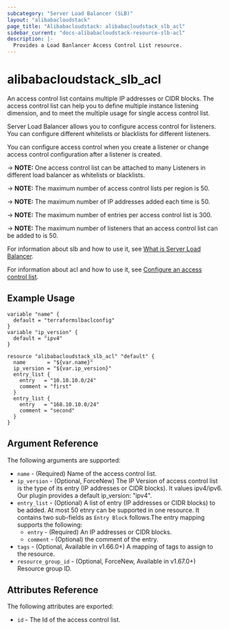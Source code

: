 ```yaml
---
subcategory: "Server Load Balancer (SLB)"
layout: "alibabacloudstack"
page_title: "Alibabacloudstack: alibabacloudstack_slb_acl"
sidebar_current: "docs-alibabacloudstack-resource-slb-acl"
description: |-
  Provides a Load Banlancer Access Control List resource.
---
```


# alibabacloudstack\_slb\_acl

An access control list contains multiple IP addresses or CIDR blocks.
The access control list can help you to define multiple instance listening dimension,
and to meet the multiple usage for single access control list.

Server Load Balancer allows you to configure access control for listeners.
You can configure different whitelists or blacklists for different listeners.

You can configure access control
when you create a listener or change access control configuration after a listener is created.

-> **NOTE:** One access control list can be attached to many Listeners in different load balancer as whitelists or blacklists.

-> **NOTE:** The maximum number of access control lists per region  is 50.

-> **NOTE:** The maximum number of IP addresses added each time is 50.

-> **NOTE:** The maximum number of entries per access control list is 300.

-> **NOTE:** The maximum number of listeners that an access control list can be added to is 50.

For information about slb and how to use it, see [What is Server Load Balancer](https://www.alibabacloud.com/help/doc-detail/27539.htm).

For information about acl and how to use it, see [Configure an access control list](https://www.alibabacloud.com/help/doc-detail/85978.htm).


## Example Usage

```
variable "name" {
  default = "terraformslbaclconfig"
}
variable "ip_version" {
  default = "ipv4"
}

resource "alibabacloudstack_slb_acl" "default" {
  name       = "${var.name}"
  ip_version = "${var.ip_version}"
  entry_list {
    entry   = "10.10.10.0/24"
    comment = "first"
  }
  entry_list {
    entry   = "168.10.10.0/24"
    comment = "second"
  }
}

```

## Argument Reference

The following arguments are supported:

* `name` - (Required) Name of the access control list.
* `ip_version` - (Optional, ForceNew) The IP Version of access control list is the type of its entry (IP addresses or CIDR blocks). It values ipv4/ipv6. Our plugin provides a default ip_version: "ipv4".
* `entry_list` - (Optional) A list of entry (IP addresses or CIDR blocks) to be added. At most 50 etnry can be supported in one resource. It contains two sub-fields as `Entry Block` follows.The entry mapping supports the following:
  * `entry` - (Required) An IP addresses or CIDR blocks.
  * `comment` - (Optional) the comment of the entry.
* `tags` - (Optional, Available in v1.66.0+) A mapping of tags to assign to the resource.
* `resource_group_id` - (Optional, ForceNew, Available in v1.67.0+) Resource group ID.


## Attributes Reference

The following attributes are exported:

* `id` - The Id of the access control list.
